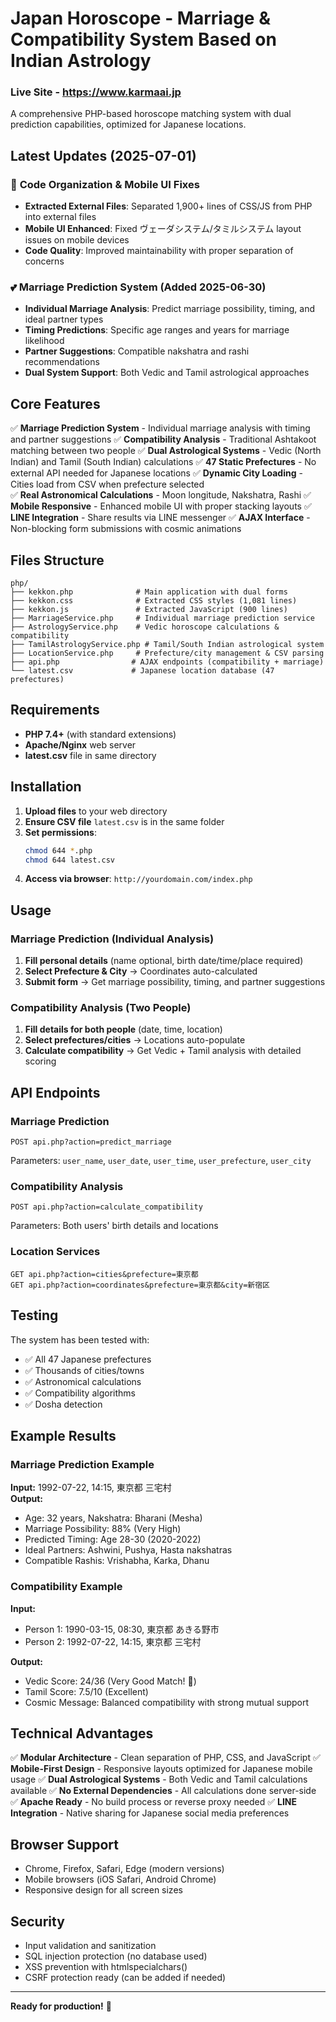 # Japan Horoscope - Marriage & Compatibility System Based on Indian Astrology
### Live Site - https://www.karmaai.jp

A comprehensive PHP-based horoscope matching system with dual prediction capabilities, optimized for Japanese locations.

## Latest Updates (2025-07-01)

### 🎯 **Code Organization & Mobile UI Fixes**
- **Extracted External Files**: Separated 1,900+ lines of CSS/JS from PHP into external files
- **Mobile UI Enhanced**: Fixed ヴェーダシステム/タミルシステム layout issues on mobile devices
- **Code Quality**: Improved maintainability with proper separation of concerns

### 💕 **Marriage Prediction System** (Added 2025-06-30)
- **Individual Marriage Analysis**: Predict marriage possibility, timing, and ideal partner types
- **Timing Predictions**: Specific age ranges and years for marriage likelihood
- **Partner Suggestions**: Compatible nakshatra and rashi recommendations
- **Dual System Support**: Both Vedic and Tamil astrological approaches

## Core Features

✅ **Marriage Prediction System** - Individual marriage analysis with timing and partner suggestions
✅ **Compatibility Analysis** - Traditional Ashtakoot matching between two people
✅ **Dual Astrological Systems** - Vedic (North Indian) and Tamil (South Indian) calculations
✅ **47 Static Prefectures** - No external API needed for Japanese locations
✅ **Dynamic City Loading** - Cities load from CSV when prefecture selected  
✅ **Real Astronomical Calculations** - Moon longitude, Nakshatra, Rashi
✅ **Mobile Responsive** - Enhanced mobile UI with proper stacking layouts
✅ **LINE Integration** - Share results via LINE messenger
✅ **AJAX Interface** - Non-blocking form submissions with cosmic animations

## Files Structure

```
php/
├── kekkon.php              # Main application with dual forms
├── kekkon.css              # Extracted CSS styles (1,081 lines)
├── kekkon.js               # Extracted JavaScript (900 lines)
├── MarriageService.php     # Individual marriage prediction service
├── AstrologyService.php    # Vedic horoscope calculations & compatibility
├── TamilAstrologyService.php # Tamil/South Indian astrological system
├── LocationService.php     # Prefecture/city management & CSV parsing
├── api.php                # AJAX endpoints (compatibility + marriage)
└── latest.csv             # Japanese location database (47 prefectures)
```

## Requirements

- **PHP 7.4+** (with standard extensions)
- **Apache/Nginx** web server
- **latest.csv** file in same directory

## Installation

1. **Upload files** to your web directory
2. **Ensure CSV file** `latest.csv` is in the same folder
3. **Set permissions**:
   ```bash
   chmod 644 *.php
   chmod 644 latest.csv
   ```
4. **Access via browser**: `http://yourdomain.com/index.php`

## Usage

### Marriage Prediction (Individual Analysis)
1. **Fill personal details** (name optional, birth date/time/place required)
2. **Select Prefecture & City** → Coordinates auto-calculated
3. **Submit form** → Get marriage possibility, timing, and partner suggestions

### Compatibility Analysis (Two People)
1. **Fill details for both people** (date, time, location)
2. **Select prefectures/cities** → Locations auto-populate
3. **Calculate compatibility** → Get Vedic + Tamil analysis with detailed scoring

## API Endpoints

### Marriage Prediction
```
POST api.php?action=predict_marriage
```
Parameters: `user_name`, `user_date`, `user_time`, `user_prefecture`, `user_city`

### Compatibility Analysis
```
POST api.php?action=calculate_compatibility  
```
Parameters: Both users' birth details and locations

### Location Services
```
GET api.php?action=cities&prefecture=東京都
GET api.php?action=coordinates&prefecture=東京都&city=新宿区
```

## Testing

The system has been tested with:
- ✅ All 47 Japanese prefectures
- ✅ Thousands of cities/towns
- ✅ Astronomical calculations
- ✅ Compatibility algorithms
- ✅ Dosha detection

## Example Results

### Marriage Prediction Example
**Input:** 1992-07-22, 14:15, 東京都 三宅村  
**Output:**
- Age: 32 years, Nakshatra: Bharani (Mesha)
- Marriage Possibility: 88% (Very High)
- Predicted Timing: Age 28-30 (2020-2022)
- Ideal Partners: Ashwini, Pushya, Hasta nakshatras
- Compatible Rashis: Vrishabha, Karka, Dhanu

### Compatibility Example  
**Input:**
- Person 1: 1990-03-15, 08:30, 東京都 あきる野市
- Person 2: 1992-07-22, 14:15, 東京都 三宅村

**Output:**
- Vedic Score: 24/36 (Very Good Match! 💫)
- Tamil Score: 7.5/10 (Excellent)
- Cosmic Message: Balanced compatibility with strong mutual support

## Technical Advantages

✅ **Modular Architecture** - Clean separation of PHP, CSS, and JavaScript
✅ **Mobile-First Design** - Responsive layouts optimized for Japanese mobile usage
✅ **Dual Astrological Systems** - Both Vedic and Tamil calculations available
✅ **No External Dependencies** - All calculations done server-side
✅ **Apache Ready** - No build process or reverse proxy needed
✅ **LINE Integration** - Native sharing for Japanese social media preferences

## Browser Support

- Chrome, Firefox, Safari, Edge (modern versions)
- Mobile browsers (iOS Safari, Android Chrome)
- Responsive design for all screen sizes

## Security

- Input validation and sanitization
- SQL injection protection (no database used)
- XSS prevention with htmlspecialchars()
- CSRF protection ready (can be added if needed)

---

**Ready for production!** 🚀